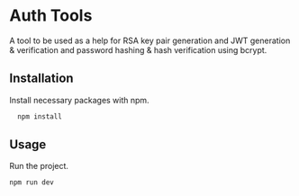 
# Auth Tools

A tool to be used as a help for RSA key pair generation and JWT generation & verification and password hashing & hash verification using bcrypt.

## Installation

Install necessary packages with npm.

```bash
  npm install
```


## Usage


Run the project.

```bash
npm run dev
```
